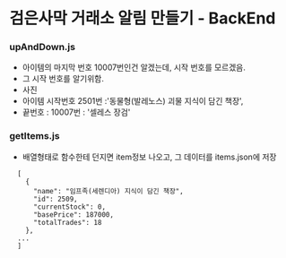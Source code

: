 # 검은사막 거래소 알림 만들기 - BackEnd

### upAndDown.js

- 아이템의 마지막 번호 10007번인건 알겠는데, 시작 번호를 모르겠음.
- 그 시작 번호를 알기위함.
- 사진
- 아이템 시작번호 2501번 :'동물형(발레노스) 괴물 지식이 담긴 책장',
- 끝번호 : 10007번 : '셀레스 장검'

### getItems.js

- 배열형태로 함수한테 던지면 item정보 나오고, 그 데이터를 items.json에 저장

```
  [
    {
      "name": "임프족(세렌디아) 지식이 담긴 책장",
      "id": 2509,
      "currentStock": 0,
      "basePrice": 187000,
      "totalTrades": 18
    },
  ...
  ]
```
